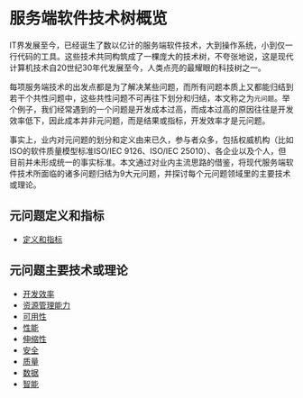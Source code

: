 # 服务端软件技术树概览

IT界发展至今，已经诞生了数以亿计的服务端软件技术，大到操作系统，小到仅一行代码的工具。这些技术共同构筑成了一棵庞大的技术树，不夸张地说，这是现代计算机技术自20世纪30年代发展至今，人类点亮的最耀眼的科技树之一。

每项服务端技术的出发点都是为了解决某些问题，而所有问题本质上又都能归结到若干个共性问题中，这些共性问题不可再往下划分和归结，本文称之为`元问题`。举个例子，我们经常遇到的一个问题是开发成本过高，而成本过高的原因往往是开发效率低下，因此成本并非元问题，而是结果或指标，开发效率才是元问题。

事实上，业内对元问题的划分和定义由来已久，参与者众多，包括权威机构（比如ISO的软件质量模型标准ISO/IEC 9126、ISO/IEC 25010）、各企业以及个人，但目前并未形成统一的事实标准。本文通过对业内主流思路的借鉴，将现代服务端软件技术所面临的诸多问题归结为9大元问题，并探讨每个元问题领域里的主要技术或理论。

## 元问题定义和指标
* [定义和指标](https://github.com/star2478/server-tech-tree/blob/master/定义和指标.md)

## 元问题主要技术或理论
* [开发效率](https://github.com/star2478/server-tech-tree/blob/master/开发效率.md)
* [资源管理能力](https://github.com/star2478/server-tech-tree/blob/master/资源管理能力.md)
* [可用性](https://github.com/star2478/server-tech-tree/blob/master/可用性.md)
* [性能](https://github.com/star2478/server-tech-tree/blob/master/性能.md)
* [伸缩性](https://github.com/star2478/server-tech-tree/blob/master/伸缩性.md)
* [安全](https://github.com/star2478/server-tech-tree/blob/master/安全.md)
* [质量](https://github.com/star2478/server-tech-tree/blob/master/质量.md)
* [数据](https://github.com/star2478/server-tech-tree/blob/master/数据.md)
* [智能](https://github.com/star2478/server-tech-tree/blob/master/智能.md)
